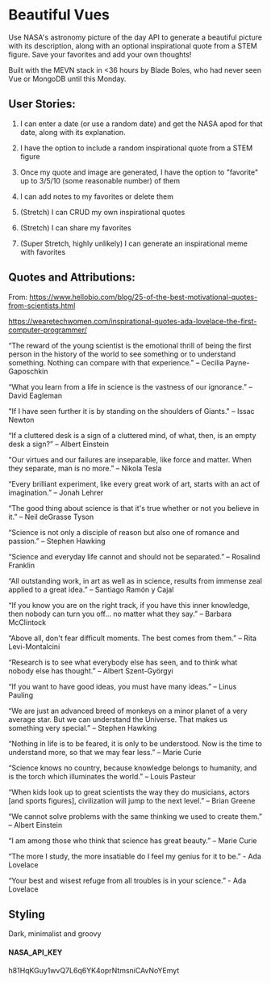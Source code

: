 # Beautiful Vues

Use NASA's astronomy picture of the day API to generate a beautiful picture with its description, along with an optional inspirational quote from a STEM figure.  Save your favorites and add your own thoughts!

Built with the MEVN stack in <36 hours by Blade Boles, who had never seen Vue or MongoDB until this Monday.

## User Stories:

1. I can enter a date (or use a random date) and get the NASA apod for that date, along with its explanation.  

2. I have the option to include a random inspirational quote from a STEM figure

3. Once my quote and image are generated, I have the option to "favorite" up to 3/5/10 (some reasonable number) of them

4. I can add notes to my favorites or delete them

5. (Stretch) I can CRUD my own inspirational quotes

6. (Stretch) I can share my favorites

7. (Super Stretch, highly unlikely) I can generate an inspirational meme with favorites

## Quotes and Attributions: 

From: https://www.hellobio.com/blog/25-of-the-best-motivational-quotes-from-scientists.html

https://wearetechwomen.com/inspirational-quotes-ada-lovelace-the-first-computer-programmer/

“The reward of the young scientist is the emotional thrill of being the first person in the history of the world to see something or to understand something. Nothing can compare with that experience.” – Cecilia Payne-Gaposchkin

“What you learn from a life in science is the vastness of our ignorance.” – David Eagleman

"If I have seen further it is by standing on the shoulders of Giants." – Issac Newton

“If a cluttered desk is a sign of a cluttered mind, of what, then, is an empty desk a sign?” – Albert Einstein

"Our virtues and our failures are inseparable, like force and matter. When they separate, man is no more.” – Nikola Tesla

“Every brilliant experiment, like every great work of art, starts with an act of imagination.” – Jonah Lehrer

“The good thing about science is that it's true whether or not you believe in it.” – Neil deGrasse Tyson

“Science is not only a disciple of reason but also one of romance and passion.” – Stephen Hawking

“Science and everyday life cannot and should not be separated.” – Rosalind Franklin

“All outstanding work, in art as well as in science, results from immense zeal applied to a great idea.” – Santiago Ramón y Cajal

“If you know you are on the right track, if you have this inner knowledge, then nobody can turn you off... no matter what they say.” – Barbara McClintock

“Above all, don't fear difficult moments. The best comes from them.” – Rita Levi-Montalcini

“Research is to see what everybody else has seen, and to think what nobody else has thought.” – Albert Szent-Györgyi

“If you want to have good ideas, you must have many ideas.” – Linus Pauling

“We are just an advanced breed of monkeys on a minor planet of a very average star. But we can understand the Universe. That makes us something very special.” – Stephen Hawking

“Nothing in life is to be feared, it is only to be understood. Now is the time to understand more, so that we may fear less.” – Marie Curie

“Science knows no country, because knowledge belongs to humanity, and is the torch which illuminates the world.” – Louis Pasteur

“When kids look up to great scientists the way they do musicians, actors [and sports figures], civilization will jump to the next level.” – Brian Greene

“We cannot solve problems with the same thinking we used to create them.” – Albert Einstein

“I am among those who think that science has great beauty.” – Marie Curie

“The more I study, the more insatiable do I feel my genius for it to be.” - Ada Lovelace

“Your best and wisest refuge from all troubles is in your science.” - Ada Lovelace

## Styling

Dark, minimalist and groovy

#### NASA_API_KEY
h81HqKGuy1wvQ7L6q6YK4oprNtmsniCAvNoYEmyt